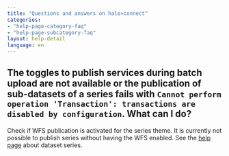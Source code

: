 ```yaml
---
title: "Questions and answers on hale»connect"
categories:
- "help-page-category-faq"
- "help-page-subcategory-faq"
layout: help-detail
language: en
---
```


<h2>The toggles to publish services during batch upload are not available
or the publication of sub-datasets of a series fails with <code>Cannot perform operation 'Transaction': transactions are disabled by configuration</code>. What can I do?</h2>

Check if WFS publication is activated for the series theme. 
It is currently not possible to publish series without having the WFS enabled.
See the <a href="../../create-manage-datasets/create-dataset-series/2014-01-01-dataset-series">help page</a> about dataset series.
